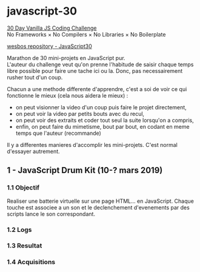 # javascript-30

[30 Day Vanilla JS Coding Challenge](https://javascript30.com)  
No Frameworks × No Compilers × No Libraries × No Boilerplate

[wesbos repository - JavaScript30](https://github.com/wesbos/JavaScript30)

Marathon de 30 mini-projets en JavaScript pur.  
L'auteur du challenge veut qu'on prenne l'habitude de saisir chaque temps libre possible pour faire une tache ici ou la. Donc, pas necessairement rusher tout d'un coup.  

Chacun a une methode differente d'apprendre, c'est a soi de voir ce qui fonctionne le mieux (cela nous aidera le mieux) :  

- on peut visionner la video d'un coup puis faire le projet directement,
- on peut voir la video par petits bouts avec du recul,
- on peut voir des extraits et coder tout seul la suite lorsqu'on a compris,
- enfin, on peut faire du mimetisme, bout par bout, en codant en meme temps que l'auteur (recommande)

Il y a differentes manieres d'accomplir les mini-projets. C'est normal d'essayer autrement.  

## 1 - JavaScript Drum Kit (10-? mars 2019)

### 1.1 Objectif

Realiser une batterie virtuelle sur une page HTML... en JavaScript. Chaque touche est associee a un son et le declenchement d'evenements par des scripts lance le son correspondant.  

### 1.2 Logs

### 1.3 Resultat

### 1.4 Acquisitions
